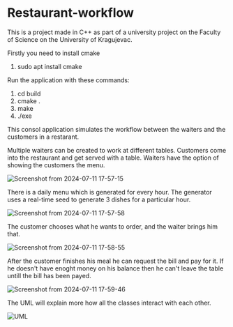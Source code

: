 # Restaurant-workflow

This is a project made in C++ as part of a university project on the Faculty of Science on the University of Kragujevac.

Firstly you need to install cmake
1. sudo apt install cmake

Run the application with these commands:
1. cd build
2. cmake .
3. make
4. ./exe

This consol application simulates the workflow between the waiters and the customers in a restarant.

Multiple waiters can be created to work at different tables.
Customers come into the restaurant and get served with a table.
Waiters have the option of showing the customers the menu.

![Screenshot from 2024-07-11 17-57-15](https://github.com/user-attachments/assets/c2bc14ec-706a-4d82-8398-1e0e909a467e)

There is a daily menu which is generated for every hour. The generator uses a real-time seed to generate 3 dishes for a particular hour.

![Screenshot from 2024-07-11 17-57-58](https://github.com/user-attachments/assets/f4def3b6-e1e4-4a06-a442-58f7f55d5ff5)

The customer chooses what he wants to order, and the waiter brings him that.

![Screenshot from 2024-07-11 17-58-55](https://github.com/user-attachments/assets/046b4f30-cc21-4110-95e0-7f963e1861e0)

After the customer finishes his meal he can request the bill and pay for it. If he doesn't have enoght money on his balance then he can't leave the table untill the bill has been payed.

![Screenshot from 2024-07-11 17-59-46](https://github.com/user-attachments/assets/7dc4f755-c738-41fb-aa26-b5ae619ec8da)

The UML will explain more how all the classes interact with each other.

![UML](https://github.com/user-attachments/assets/b732f089-2239-4319-a54f-0f8068cd7957)
